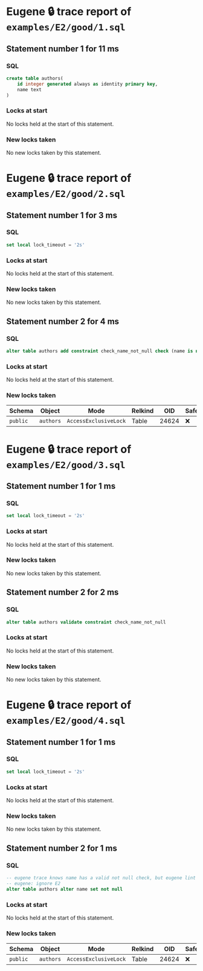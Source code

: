 # Eugene 🔒 trace report of `examples/E2/good/1.sql`

## Statement number 1 for 11 ms

### SQL

```sql
create table authors(
    id integer generated always as identity primary key,
    name text
)
```

### Locks at start

No locks held at the start of this statement.

### New locks taken

No new locks taken by this statement.



# Eugene 🔒 trace report of `examples/E2/good/2.sql`

## Statement number 1 for 3 ms

### SQL

```sql
set local lock_timeout = '2s'
```

### Locks at start

No locks held at the start of this statement.

### New locks taken

No new locks taken by this statement.


## Statement number 2 for 4 ms

### SQL

```sql
alter table authors add constraint check_name_not_null check (name is not null) not valid
```

### Locks at start

No locks held at the start of this statement.

### New locks taken

| Schema | Object | Mode | Relkind | OID | Safe |
|--------|--------|------|---------|-----|------|
| `public` | `authors` | `AccessExclusiveLock` | Table | 24624 | ❌ |


# Eugene 🔒 trace report of `examples/E2/good/3.sql`

## Statement number 1 for 1 ms

### SQL

```sql
set local lock_timeout = '2s'
```

### Locks at start

No locks held at the start of this statement.

### New locks taken

No new locks taken by this statement.


## Statement number 2 for 2 ms

### SQL

```sql
alter table authors validate constraint check_name_not_null
```

### Locks at start

No locks held at the start of this statement.

### New locks taken

No new locks taken by this statement.



# Eugene 🔒 trace report of `examples/E2/good/4.sql`

## Statement number 1 for 1 ms

### SQL

```sql
set local lock_timeout = '2s'
```

### Locks at start

No locks held at the start of this statement.

### New locks taken

No new locks taken by this statement.


## Statement number 2 for 1 ms

### SQL

```sql
-- eugene trace knows name has a valid not null check, but eugene lint doesn't
-- eugene: ignore E2
alter table authors alter name set not null
```

### Locks at start

No locks held at the start of this statement.

### New locks taken

| Schema | Object | Mode | Relkind | OID | Safe |
|--------|--------|------|---------|-----|------|
| `public` | `authors` | `AccessExclusiveLock` | Table | 24624 | ❌ |

